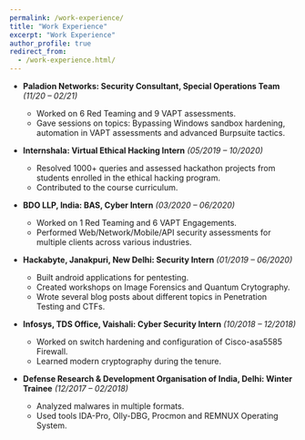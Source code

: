 ```yaml
---
permalink: /work-experience/
title: "Work Experience"
excerpt: "Work Experience"
author_profile: true
redirect_from: 
  - /work-experience.html/
---
```

* **Paladion Networks: Security Consultant, Special Operations Team**  *(11/20 – 02/21)* 
  * Worked on 6 Red Teaming and 9 VAPT assessments.
  * Gave sessions on topics: Bypassing Windows sandbox hardening, automation in VAPT assessments and advanced Burpsuite tactics.

* **Internshala: Virtual Ethical Hacking Intern**  *(05/2019 – 10/2020)* 
  * Resolved 1000+ queries and assessed hackathon projects from students enrolled in the ethical hacking program.
  * Contributed to the course curriculum. 
  
* **BDO LLP, India: BAS, Cyber Intern**  *(03/2020 – 06/2020)* 
  * Worked on 1 Red Teaming and 6 VAPT Engagements.
  * Performed Web/Network/Mobile/API security assessments for multiple clients across various industries.

* **Hackabyte, Janakpuri, New Delhi: Security Intern**  *(01/2019 – 06/2020)* 
  * Built android applications for pentesting. 
  * Created workshops on Image Forensics and Quantum Crytography.
  * Wrote several blog posts about different topics in Penetration Testing and CTFs.

* **Infosys, TDS Office, Vaishali: Cyber Security Intern**  *(10/2018 – 12/2018)* 
  * Worked on switch hardening and configuration of Cisco-asa5585 Firewall. 
  * Learned modern cryptography during the tenure. 
  
* **Defense Research & Development Organisation of India, Delhi:  Winter Trainee**  *(12/2017 – 02/2018)* 
  * Analyzed malwares in multiple formats. 
  * Used tools IDA-Pro, Olly-DBG, Procmon and REMNUX Operating System. 
